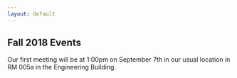 ```yaml
---
layout: default
---
```


## Fall 2018 Events

Our first meeting will be at 1:00pm on September 7th in our usual location in RM 005a in the  Engineering Building.
